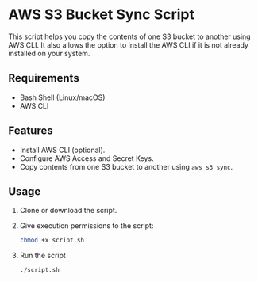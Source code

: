 # AWS S3 Bucket Sync Script

This script helps you copy the contents of one S3 bucket to another using AWS CLI. It also allows the option to install the AWS CLI if it is not already installed on your system.

## Requirements

- Bash Shell (Linux/macOS)
- AWS CLI

## Features

- Install AWS CLI (optional).
- Configure AWS Access and Secret Keys.
- Copy contents from one S3 bucket to another using `aws s3 sync`.

## Usage

1. Clone or download the script.
2. Give execution permissions to the script:

   ```bash
   chmod +x script.sh
3. Run the script
   ```bash
   ./script.sh

